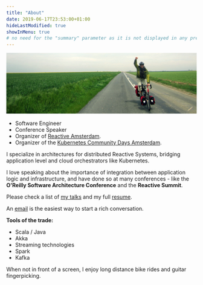 ```yaml
---
title: "About"
date: 2019-06-17T23:53:00+01:00
hideLastModified: true
showInMenu: true
# no need for the "summary" parameter as it is not displayed in any previews
---
```


![Cycling](amsterdam-paris-bike.jpg)

* Software Engineer
* Conference Speaker
* Organizer of [Reactive Amsterdam](http://www.meetup.com/Reactive-Amsterdam/).
* Organizer of the [Kubernetes Community Days Amsterdam](https://cloudnative.amsterdam/).

I specialize in architectures for distributed Reactive Systems, bridging application level and cloud orchestrators like Kubernetes.

I love speaking about the importance of integration between application logic and infrastructure, and have done so at many conferences - like the **O'Reilly Software Architecture Conference** and the **Reactive Summit**. 

Please check a list of [my talks](http://ticofab.io/talks/) and my full [resume](http://ticofab.io/assets/cv/fabio_tiriticco_cv_2019.pdf).

An [email](mailto:fabio@ticofab.io) is the easiest way to start a rich conversation.

**Tools of the trade:**

* Scala / Java
* Akka
* Streaming technologies
* Spark
* Kafka

When not in front of a screen, I enjoy long distance bike rides and guitar fingerpicking.



